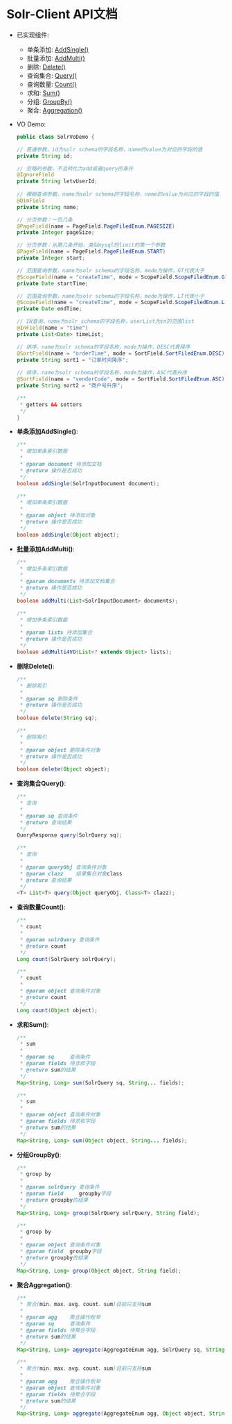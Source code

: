 # Solr-Client API文档

+ 已实现组件:
	
	+ 单条添加: <a href="#addSingle-api">AddSingle()</a>
	+ 批量添加: <a href="#addMulti-api">AddMulti()</a>
	+ 删除: <a href="#delete-api">Delete()</a>
	+ 查询集合: <a href="#query-api">Query()</a>
	+ 查询数量: <a href="#count-api">Count()</a>
	+ 求和: <a href="#sum-api">Sum()</a>
	+ 分组: <a href="#groupBy-api">GroupBy()</a>
	+ 聚合: <a href="#aggregation-api">Aggregation()</a>

+ VO Demo:

    ```Java
    public class SolrVoDemo {
 
    // 普通参数，id为solr schema的字段名称，name的value为对应的字段的值
    private String id;
 
    // 忽略的参数，不会转化为add或者query的条件
    @IgnoreField
    private String letvUserId;
     
    // 模糊查询参数，name为solr schema的字段名称，name的value为对应的字段的值
    @DimField
    private String name;
 
    // 分页参数：一页几条
    @PageField(name = PageField.PageFiledEnum.PAGESIZE)
    private Integer pageSize;
    
    // 分页参数：从第几条开始，类似mysql的limit的第一个参数
    @PageField(name = PageField.PageFiledEnum.START)
    private Integer start;
 
    // 范围查询参数，name为solr schema的字段名称，mode为操作，GT代表大于
    @ScopeField(name = "createTime", mode = ScopeField.ScopeFiledEnum.GT)
    private Date startTime;
 
    // 范围查询参数，name为solr schema的字段名称，mode为操作，LT代表小于
    @ScopeField(name = "createTime", mode = ScopeField.ScopeFiledEnum.LT)
    private Date endTime;
 
    // IN查询，name为solr schema的字段名称，userList为in的范围list
    @InField(name = "time")
    private List<Date> timeList;
 
    // 排序，name为solr schema的字段名称，mode为操作，DESC代表降序
    @SortField(name = "orderTime", mode = SortField.SortFiledEnum.DESC)
    private String sort1 = "订单时间降序";
     
    // 排序，name为solr schema的字段名称，mode为操作，ASC代表升序
    @SortField(name = "venderCode", mode = SortField.SortFiledEnum.ASC)
    private String sort2 = "商户号升序";
 
    /**
     * getters && setters
     */
    }
    ```
	
+ **<a id="addSingle-api">单条添加AddSingle()</a>**:

    ```java
    /**
     * 增加单条索引数据
     *
     * @param document 待添加文档
     * @return 操作是否成功
     */
    boolean addSingle(SolrInputDocument document);
	
    /**
     * 增加单条索引数据
     *
     * @param object 待添加对象
     * @return 操作是否成功
     */
    boolean addSingle(Object object);
    ```

+ **<a id="addMulti-api">批量添加AddMulti()</a>**:
	
    ```java
    /**
     * 增加多条索引数据
     *
     * @param documents 待添加文档集合
     * @return 操作是否成功
     */
    boolean addMulti(List<SolrInputDocument> documents);
    
    /**
     * 增加多条索引数据
     *
     * @param lists 待添加集合
     * @return 操作是否成功
     */
    boolean addMulti4VO(List<? extends Object> lists);
    ```

+ **<a id="delete-api">删除Delete()</a>**:
	
    ```java
    /**
     * 删除索引
     *
     * @param sq 删除条件
     * @return 操作是否成功
     */
    boolean delete(String sq);
    
    /**
     * 删除索引
     *
     * @param object 删除条件对象
     * @return 操作是否成功
     */
    boolean delete(Object object);
    ```
	
+ **<a id="query-api">查询集合Query()</a>**:
	
    ```java
    /**
     * 查询
     *
     * @param sq 查询条件
     * @return 查询结果
     */
    QueryResponse query(SolrQuery sq);

    /**
     * 查询
     *
     * @param queryObj 查询条件对象
     * @param clazz    结果集合对象class
     * @return 查询结果
     */
    <T> List<T> query(Object queryObj, Class<T> clazz);
    ```
	
+ **<a id="count-api">查询数量Count()</a>**:
	
    ```java
    /**
     * count
     *
     * @param solrQuery 查询条件
     * @return count
     */
    Long count(SolrQuery solrQuery);

    /**
     * count
     *
     * @param object 查询条件对象
     * @return count
     */
    Long count(Object object);
    ```
	
+ **<a id="sum-api">求和Sum()</a>**:
	
    ```java
    /**
     * sum
     *
     * @param sq     查询条件
     * @param fields 待求和字段
     * @return sum的结果
     */
    Map<String, Long> sum(SolrQuery sq, String... fields);

    /**
     * sum
     *
     * @param object 查询条件对象
     * @param fields 待求和字段
     * @return sum的结果
     */
    Map<String, Long> sum(Object object, String... fields);
    ```
	
+ **<a id="groupBy-api">分组GroupBy()</a>**:
	
    ```java
    /**
     * group by
     *
     * @param solrQuery 查询条件
     * @param field     groupby字段
     * @return groupby的结果
     */
    Map<String, Long> group(SolrQuery solrQuery, String field);

    /**
     * group by
     *
     * @param object 查询条件对象
     * @param field  groupby字段
     * @return groupby的结果
     */
    Map<String, Long> group(Object object, String field);
    ```
	
+ **<a id="aggregation-api">聚合Aggregation()</a>**:
	
    ```java
    /**
     * 聚合(min、max、avg、count、sum)目前只支持sum
     *
     * @param agg    聚合操作枚举
     * @param sq     查询条件
     * @param fields 待聚合字段
     * @return sum的结果
     */
    Map<String, Long> aggregate(AggregateEnum agg, SolrQuery sq, String... fields);

    /**
     * 聚合(min、max、avg、count、sum)目前只支持sum
     *
     * @param agg    聚合操作枚举
     * @param object 查询条件对象
     * @param fields 待聚合字段
     * @return sum的结果
     */
    Map<String, Long> aggregate(AggregateEnum agg, Object object, String... fields);
    ```

